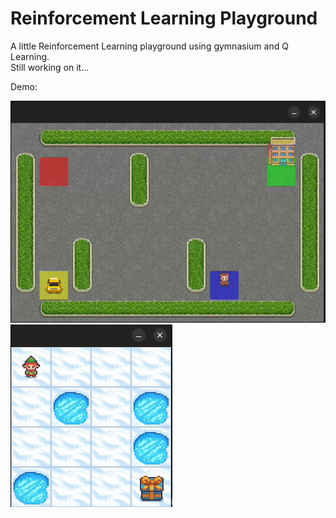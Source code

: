 # Reinforcement Learning Playground
A little Reinforcement Learning playground using gymnasium and Q Learning.  
Still working on it...

Demo:  

![](demo_taxi.gif)  
![](demo_frozen.gif)  